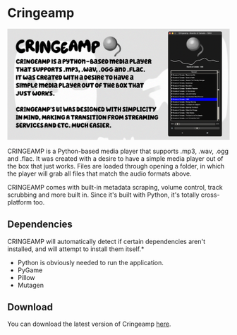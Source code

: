 # Cringeamp
<p align="center">
    <img src="https://github.com/skunktober/Cringeamp/blob/main/CRINGERAMP.png?raw=true" style="max-width: 100%; height: auto;">
</p>

CRINGEAMP is a Python-based media player that supports .mp3, .wav, .ogg and .flac. It was created with a desire to have a simple media player out of the box that just works. Files are loaded through opening a folder, in which the player will grab all files that match the audio formats above.

CRINGEAMP comes with built-in metadata scraping, volume control, track scrubbing and more built in. Since it's built with Python, it's totally cross-platform too.

## Dependencies
CRINGEAMP will automatically detect if certain dependencies aren't installed, and will attempt to install them itself.*

- Python is obviously needed to run the application.
- PyGame
- Pillow
- Mutagen

## Download
You can download the latest version of Cringeamp [here](https://github.com/skunktober/Cringeamp/releases).
